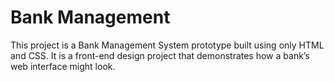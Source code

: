 <h1>Bank Management</h1>
<p>This project is a Bank Management System prototype built using only HTML and CSS.
It is a front-end design project that demonstrates how a bank’s web interface might look.</p>
